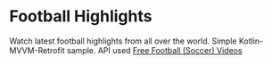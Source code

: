 ﻿
# Football Highlights


Watch latest football highlights from all over the world.
Simple Kotlin-MVVM-Retrofit sample.
API used [Free Football (Soccer) Videos](https://rapidapi.com/scorebat/api/free-football-soccer-videos?endpoint=apiendpoint_40f19f2f-1afd-4017-8ee5-7eeb552a8b1d)
